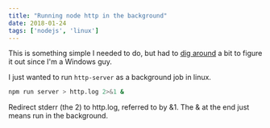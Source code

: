 ```yaml
---
title: "Running node http in the background"
date: 2018-01-24
tags: ['nodejs', 'linux']
---
```


This is something simple I needed to do, but had to [dig around](
https://github.com/indexzero/http-server/issues/189) 
a bit to figure it out since I'm a Windows guy.

I just wanted to run `http-server` as a background job in linux.

``` bash
npm run server > http.log 2>&1 &
```

Redirect stderr (the 2) to http.log, referred to by &1. The & at the end just means run 
in the background.
